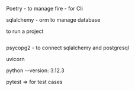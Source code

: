 Poetry - to manage 
fire - for Cli

sqlalchemy - orm to manage database

to run a project
``` poetry run cli salestrack serve
```

psycopg2 - to connect sqlalchemy and postgresql

uvicorn

python --version: 3.12.3

<!-- alembic -- database migration tool to simplify the porcess of managing database changes. -->
pytest => for test cases

